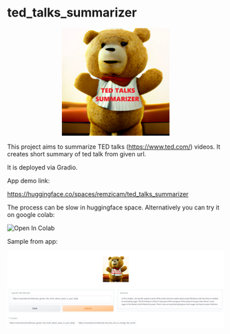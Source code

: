 # ted_talks_summarizer
<center><img src="gradio_app/TED.png" width=250px></center>

This project aims to summarize TED talks (https://www.ted.com/) videos. It creates short summary of ted talk from given url.

It is deployed via Gradio. 

App demo link:

https://huggingface.co/spaces/remzicam/ted_talks_summarizer

The process can be slow in huggingface space. Alternatively you can try it on google colab:

![Open In Colab](https://colab.research.google.com/github/r-c-c/ted_talks_summarizer/blob/main/ted_talk_transcriber.ipynb)

Sample from app:

<img src="app_ss.png">
